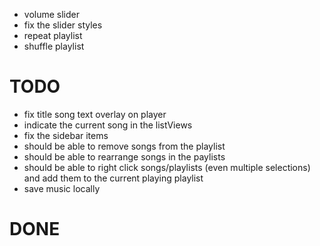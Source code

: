 - volume slider
- fix the slider styles
- repeat playlist
- shuffle playlist

# TODO
- fix title song text overlay on player
- indicate the current song in the listViews
- fix the sidebar items
- should be able to remove songs from the playlist
- should be able to rearrange songs in the paylists
- should be able to right click songs/playlists (even multiple selections) and add them to the current playing playlist
- save music locally

# DONE
